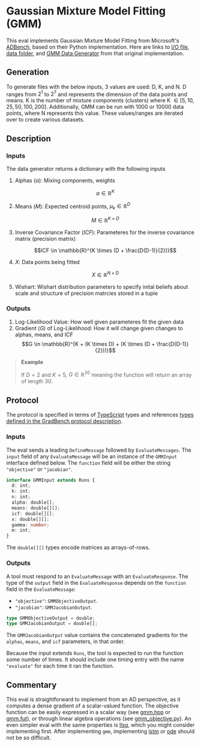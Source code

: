# Gaussian Mixture Model Fitting (GMM)

This eval implements Gaussian Mixture Model Fitting from Microsoft's [ADBench][], based on their Python implementation. Here are links to [I/O file][io], [data folder][data], and [GMM Data Generator][gen] from that original implementation.

## Generation

To generate files with the below inputs, 3 values are used: D, K, and N. D ranges from $2^1$ to $2^7$ and represents the dimension of the data points and means. K is the number of mixture components (clusters) where K $\in [5,10,25,50,100,200]$. Additionally, GMM can be run with $1000$ or $10000$ data points, where N represents this value. These values/ranges are iterated over to create various datasets.

## Description

### Inputs

The data generator returns a dictionary with the following inputs

1. Alphas ($\alpha$): Mixing components, weights

   $$\alpha \in \mathbb{R}^K$$

2. Means ($M$): Expected centroid points, $\mu_k \in \mathbb{R}^D$

   $$M \in \mathbb{R}^{K \times D}$$

3. Inverse Covariance Factor ($ICF$): Parameteres for the inverse covariance matrix (precision matrix)

   $$ICF \in \mathbb{R}^{K \times (D + \frac{D(D-1)}{2})}$$

4. $X$: Data points being fitted

   $$X \in \mathbb{R}^{N \times D}$$

5. Wishart: Wishart distribution parameters to specify inital beliefs about scale and structure of precision matrcies stored in a tuple

### Outputs

1. Log-Likelihood Value: How well given parameteres fit the given data
2. Gradient ($G$) of Log-Likelihood: How it will change given changes to alphas, means, and ICF $$G \in \mathbb{R}^{K + (K \times D) + (K \times (D + \frac{D(D-1)}{2}))}$$

> **Example**
>
> If $D = 2$ and $K = 5$, $G \in \mathbb{R}^{30}$ meaning the function will return an array of length 30.

## Protocol

The protocol is specified in terms of [TypeScript][] types and references [types defined in the GradBench protocol description][protocol].

### Inputs

The eval sends a leading `DefineMessage` followed by `EvaluateMessages`. The `input` field of any `EvaluateMessage` will be an instance of the `GMMInput` interface defined below. The `function` field will be either the string `"objective"` or `"jacobian"`.

```typescript
interface GMMInput extends Runs {
  d: int;
  k: int;
  n: int;
  alpha: double[];
  means: double[][];
  icf: double[][];
  x: double[][];
  gamma: number;
  m: int;
}
```

The `double[][]` types encode matrices as arrays-of-rows.

### Outputs

A tool must respond to an `EvaluateMessage` with an `EvaluateResponse`. The type of the `output` field in the `EvaluateResponse` depends on the `function` field in the `EvaluateMessage`:

- `"objective"`: `GMMObjectiveOutput`.
- `"jacobian"`: `GMMJacobianOutput`.

```typescript
type GMMObjectiveOutput = double;
type GMMJacobianOutput = double[];
```

The `GMMJacobianOutput` value contains the concatenated gradients for the `alphas`, `means`, and `icf` parameters, in that order.

Because the input extends `Runs`, the tool is expected to run the function some number of times. It should include one timing entry with the name `"evaluate"` for each time it ran the function.

## Commentary

This eval is straightforward to implement from an AD perspective, as
it computes a dense gradient of a scalar-valued function. The
objective function can be easily expressed in a scalar way (see
[gmm.hpp][] or [gmm.fut][]), or through linear algebra operations (see
[gmm_objective.py][]). An even simpler eval with the same properties
is [llsq][], which you might consider implementing first. After
implementing `gmm`, implementing [lstm][] or [ode][] should not be so
difficult.

[adbench]: https://github.com/microsoft/ADBench/tree/38cb7931303a830c3700ca36ba9520868327ac87
[data]: https://github.com/microsoft/ADBench/tree/38cb7931303a830c3700ca36ba9520868327ac87/data/gmm
[gen]: https://github.com/microsoft/ADBench/blob/38cb7931303a830c3700ca36ba9520868327ac87/data/gmm/gmm-data-gen.py
[io]: https://github.com/microsoft/ADBench/blob/38cb7931303a830c3700ca36ba9520868327ac87/src/python/shared/GMMData.py
[protocol]: /CONTRIBUTING.md#types
[typescript]: https://www.typescriptlang.org/
[gmm.hpp]: /cpp/gradbench/evals/gmm.hpp
[gmm.fut]: /tool/futhark/gmm.fut
[gmm_objective.py]: /python/gradbench/gradbench/tools/pytorch/gmm_objective.py
[llsq]: /evals/llsq
[lstm]: /evals/lstm
[ode]: /evals/ode
